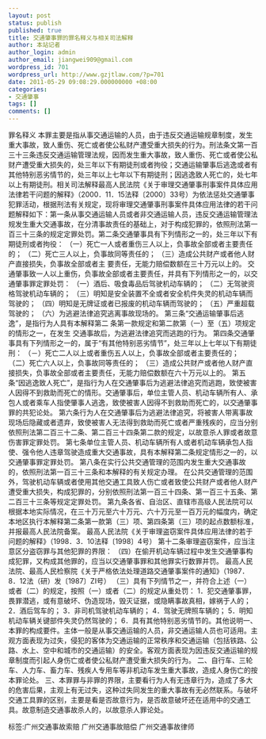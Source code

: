 ```yaml
---
layout: post
status: publish
published: true
title: 交通肇事罪的罪名释义与相关司法解释
author: 本站记者
author_login: admin
author_email: jiangwei909@gmail.com
wordpress_id: 701
wordpress_url: http://www.gzjtlaw.com/?p=701
date: 2011-05-29 09:08:29.000000000 +08:00
categories:
- 交通肇事
tags: []
comments: []
---
```

罪名释义 本罪主要是指从事交通运输的人员，由于违反交通运输规章制度，发生重大事故，致人重伤、死亡或者使公私财产遭受重大损失的行为。刑法条文第一百三十三条违反交通运输管理法规，因而发生重大事故，致人重伤、死亡或者使公私财产遭受重大损失的，处三年以下有期徒刑或者拘役；交通运输肇事后逃逸或者有其他特别恶劣情节的，处三年以上七年以下有期徒刑；因逃逸致人死亡的，处七年以上有期徒刑。相关司法解释最高人民法院《关于审理交通肇事刑事案件具体应用法律若干问题的解释》（2000．11．15法释〔2000〕33号）为依法惩处交通肇事犯罪活动，根据刑法有关规定，现将审理交通肇事刑事案件具体应用法律的若干问题解释如下：第一条从事交通运输人员或者非交通运输人员，违反交通运输管理法规发生重大交通事故，在分清事故责任的基础上，对于构成犯罪的，依照刑法第一百三十三条的规定定罪处罚。第二条交通肇事具有下列情形之一的，处三年以下有期徒刑或者拘役： （一）死亡一人或者重伤三人以上，负事故全部或者主要责任的； （二）死亡三人以上，负事故同等责任的； （三）造成公共财产或者他人财产直接损失，负事故全部或者主 要责任，无能力赔偿数额在三十万元以上的。 交通肇事致一人以上重伤，负事故全部或者主要责任，并具有下列情形之一的，以交通肇事罪定罪处罚： （一）酒后、吸食毒品后驾驶机动车辆的； （二）无驾驶资格驾驶机动车辆的； （三）明知是安全装置不全或者安全机件失灵的机动车辆而驾驶的； （四）明知是无牌证或者已报废的机动车辆而驾驶的； （五）严重超载驾驶的； （六）为逃避法律追究逃离事故现场的。 第三条&ldquo;交通运输肇事后逃逸&rdquo;，是指行为人具有本解释第二 条第一款规定和第二款第（一）至（五）项规定的情形之一，在发生 交通事故后，为逃避法律追究而逃跑的行为。 第四条交通肇事具有下列情形之一的，属于&ldquo;有其他特别恶劣情节&rdquo;，处三年以上七年以下有期徒刑： （－）死亡二人以上或者重伤五人以上，负事故全部或者主要责任的； （二）死亡六人以上，负事故同等责任的； （三）造成公共财产或者他人财产直接损失，负事故全部或者主要责任，无能力赔偿数额在六十万元以上的。 第五条&ldquo;因逃逸致人死亡&rdquo;，是指行为人在交通肇事后为逃避法律追究而逃跑，致使被害人因得不到救助而死亡的情形。交通肇事后，单位主管人员、机动车辆所有人、承包人或者乘车人指使肇事人逃逸，致使被害人因得不到救助而死亡的，以交通肇事罪的共犯论处。 第六条行为人在交通肇事后为逃避法律追究，将被害人带离事故现场后隐藏或者遗弃，致使被害人无法得到救助而死亡或者严重残疾的，应当分别依照刑法第二百三十二条、第二百三十四条第二款的规定，以故意杀人罪或者故意伤害罪定罪处罚。 第七条单位主管人员、机动车辆所有人或者机动车辆承包人指使、强令他人违章驾驶造成重大交通事故，具有本解释第二条规定情形之一的，以交通肇事罪定罪处罚。 第八条在实行公共交通管理的范围内发生重大交通事故的，依照刑法第一百三十三条和本解释的有关规定办理。 在公共交通管理的范围外，驾驶机动车辆或者使用其他交通工具致人伤亡或者致使公共财产或者他人财产遭受重大损失，构成犯罪的，分别依照刑法第一百三十四条、第一百三十五条、第二百三十三条等规定定罪处罚。 第九条各省、自治区、直辖市高级人民法院可以根据本地实际情况，在三十万元至六十万元、六十万元至一百万元的幅度内，确定本地区执行本解释第二条第一款第（三）项、第四条第（三）项的起点数额标准，并报最高人民法院备案。 最高人民法院《关于审理盗窃案件具体应用法律的若于问题的解释》（1998．3．10法释〔1998〕4号） 第十二条审理盗窃案件，应当注意区分盗窃罪与其他犯罪的界限： （四）在偷开机动车辆过程中发生交通肇事构成犯罪，又构成其他罪的，应当以交通肇事罪和其他罪实行数罪并罚。 最高人民法院、最高人民检察院《关于严格依法处理道路交通肇事案件的通知》（1987．8．12法（研）发〔1987〕ZI号） （三）具有下列情节之一，并符合上述（一）或者（二）的规定，按照（一）或者（二）的规定从重处罚： 1．犯交通肇事罪，畏罪潜逃，或有意破坏、伪造现场，毁灭证据，或隐瞒事故真相，嫁祸于人的； 2．酒后驾车的； 3．非司机驾驶机动车辆的； 4．驾驶无牌照车辆的； 5．明知机动车辆关键部件失灵仍然驾驶的； 6．具有其他特别恶劣情节的。其他说明一、本罪的构成要件。主体一般是从事交通运输的人员，非交通运输人员也可适用。主观方面表现为过失，侵犯的客体为交通运输的正常秩序和交通运输（包括铁路、公路、水上、空中和城市的交通运输）的安全。客观方面表现为因违反交通运输的规章制度而引起人身伤亡或者使公私财产遭受重大损失的行为。 二、自行车、三轮车、人力车、畜力车、残疾人专用车等非机动车发生重大事故，造成人身伤亡的按本罪论处。 三、本罪罪与非罪的界限，主要看行为人有无违章行为，造成了多大的危害后果，主观上有无过失，这种过失同发生的重大事故有无必然联系。与破坏交通工具罪的区别，主要是看是否故意行为，是否故意破坏还在适用中的交通工具。故意制造交通事故杀人的，以故意杀人罪论处。标签:广州交通事故索赔 广州交通事故赔偿 广州交通事故律师
